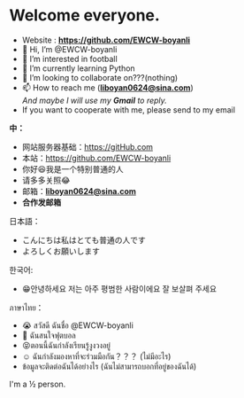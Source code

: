 # Welcome everyone. 
- Website : **https://github.com/EWCW-boyanli** 
- 👋 Hi, I’m @EWCW-boyanli
- 👀 I’m interested in football
- 🌱 I’m currently learning Python
- 💞️ I’m looking to collaborate on???(nothing)
- 📫 How to reach me (**liboyan0624@sina.com**)   
*And maybe I will use my **Gmail** to reply.*
- If you want to cooperate with me, please send to my email 

**中：**   
- 网站服务器基础：https://gitHub.com  
- 本站：https://github.com/EWCW-boyanli 
- 你好😆我是一个特别普通的人
- 请多多关照😂
- 邮箱：**liboyan0624@sina.com**
- **合作发邮箱**

日本語：
- こんにちは私はとても普通の人です
- よろしくお願いします


한국어: 
- 😁안녕하세요 저는 아주 평범한 사람이에요 
잘 보살펴 주세요


ภาษาไทย：
- 😭 สวัสดี ฉันชื่อ @EWCW-boyanli 
- 👀 ฉันสนใจฟุตบอล 
- 😝ตอนนี้ฉันกำลังเรียนรู้งูงวงอยู่ 
- ☺️ ฉันกำลังมองหาที่จะร่วมมือกัน？？？ (ไม่มีอะไร) 
- ข้อมูลจะติดต่อฉันได้อย่างไร (ฉันไม่สามารถบอกที่อยู่ของฉันได้)

I'm a &frac12; person.